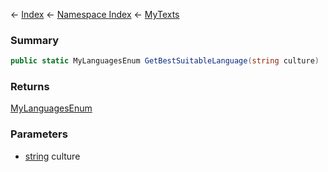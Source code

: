 ← [Index](Api-Index) ← [Namespace Index](Namespace-Index) ← [MyTexts](VRage.MyTexts)

### Summary

```csharp
public static MyLanguagesEnum GetBestSuitableLanguage(string culture)
```

### Returns

[MyLanguagesEnum](VRage.MyLanguagesEnum)

### Parameters

* [string](https://docs.microsoft.com/en-us/dotnet/api/system.string?view=netframework-4.6) culture
